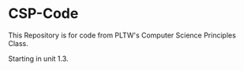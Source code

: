 # CSP-Code

This Repository is for code from PLTW's Computer Science Principles Class.

Starting in unit 1.3.
